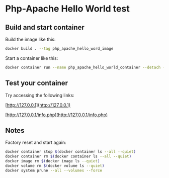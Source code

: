 # Php-Apache Hello World test

## Build and start container

Build the image like this:

```bash
docker build . --tag php_apache_hello_word_image
```

Start a container like this:

```bash
docker container run --name php_apache_hello_world_container --detach -p 80:80 php_apache_hello_world_image
```

## Test your container

Try accessing the following links:

[http://127.0.0.1](http://127.0.0.1)

[http://127.0.0.1/info.php](http://127.0.0.1/info.php)

## Notes

Factory reset and start again:

```bash
docker container stop $(docker container ls --all --quiet)
docker container rm $(docker container ls --all --quiet)
docker image rm $(docker image ls --quiet)
docker volume rm $(docker volume ls --quiet)
docker system prune --all --volumes --force
```
